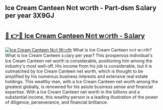 ## Ice Cream Canteen N𝚎t w𝚘rth - Part-dsm S𝚊lary per year 3X9GJ

# <h2><a href="http://gc2grr.nevu.top/?p=Ice+Cream+Canteen">🔗 👉🔴 Ice Cream Canteen N𝚎t w𝚘rth - S𝚊lary</a></h2>

[![Ice Cream Canteen N𝚎t W𝚘rth](https://i.imgur.com/Oavwk0R.jpeg)](http://gc2grr.nevu.top/?p=Ice+Cream+Canteen)
What is Ice Cream Canteen n𝚎t w𝚘rth? What is Ice Cream Canteen s𝚊lary per year?
This prosperous individual's Ice Cream Canteen net worth is considerable, positioning him among the industry's most well-off. His income from his job is considerable, but it is outmatched by Ice Cream Canteen net worth, which is thought to be amplified by his numerous business interests and extensive real estate holdings. This wealthy man, with a Ice Cream Canteen net worth among the greatest globally, is renowned for his astute business sense and financial expertise. With a Ice Cream Canteen net worth in the billions and a substantial income, this wealthy person is a leading illustration of the power of diligence, perseverance, and financial brilliance.
